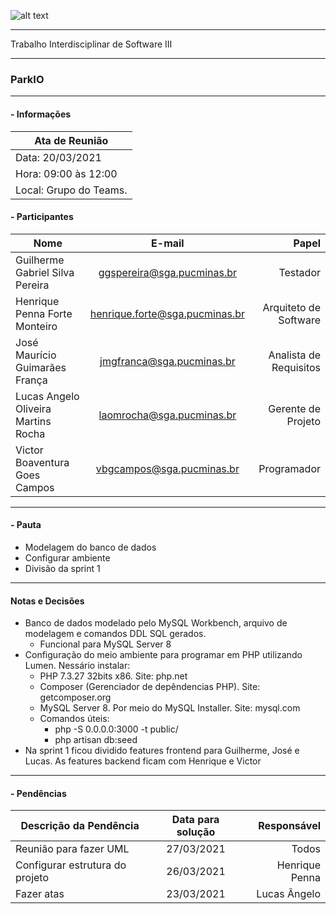 ![alt text](https://i.imgur.com/4B1IxdA.png "Logo Puc")

***

Trabalho Interdisciplinar de Software III

------
### ParkIO

___


####  - Informações
| Ata de Reunião          |
| -------------           |
| Data: 20/03/2021        |
| Hora: 09:00 às 12:00    |
| Local: Grupo do Teams.  |

#### - Participantes
| Nome                                 | E-mail                          | Papel                     |
| -------------                        | :-------------:                 | --------------:           |
| Guilherme Gabriel Silva Pereira      | ggspereira@sga.pucminas.br      | Testador                  |
| Henrique Penna Forte Monteiro        | henrique.forte@sga.pucminas.br  | Arquiteto de Software     |
| José Maurício Guimarães França       | jmgfranca@sga.pucminas.br       | Analista de Requisitos    |
| Lucas Angelo Oliveira Martins Rocha  | laomrocha@sga.pucminas.br       | Gerente de Projeto        |
| Victor Boaventura Goes Campos        | vbgcampos@sga.pucminas.br       | Programador               |
___

#### - Pauta

- Modelagem do banco de dados
- Configurar ambiente
- Divisão da sprint 1

___

#### Notas e Decisões

- Banco de dados modelado pelo MySQL Workbench, arquivo de modelagem e comandos DDL SQL gerados.
    - Funcional para MySQL Server 8
- Configuração do meio ambiente para programar em PHP utilizando Lumen. Nessário instalar:
    - PHP 7.3.27 32bits x86. Site: php.net
    - Composer (Gerenciador de depêndencias PHP). Site: getcomposer.org
    - MySQL Server 8. Por meio do MySQL Installer. Site: mysql.com
    - Comandos úteis: 
        - php -S 0.0.0.0:3000 -t public/
        - php artisan db:seed
- Na sprint 1 ficou dividido features frontend para Guilherme, José e Lucas. As features backend ficam com Henrique e Victor

___

#### - Pendências

| Descrição da Pendência               | Data para solução               | Responsável                       |
| -------------                        | :-------------:                 | -----:                            |
| Reunião para fazer UML               | 27/03/2021                      | Todos                             |
| Configurar estrutura do projeto      | 26/03/2021                      | Henrique Penna                    |
| Fazer atas                           | 23/03/2021                      | Lucas Ângelo                      |
